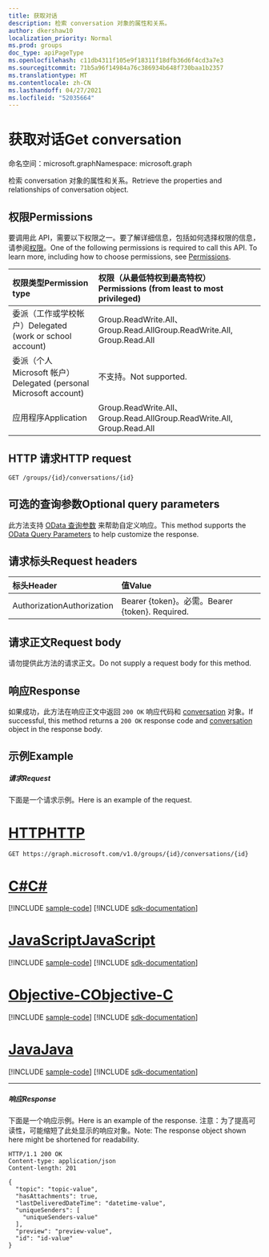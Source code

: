 ```yaml
---
title: 获取对话
description: 检索 conversation 对象的属性和关系。
author: dkershaw10
localization_priority: Normal
ms.prod: groups
doc_type: apiPageType
ms.openlocfilehash: c11db4311f105e9f18311f18dfb36d6f4cd3a7e3
ms.sourcegitcommit: 71b5a96f14984a76c386934b648f730baa1b2357
ms.translationtype: MT
ms.contentlocale: zh-CN
ms.lasthandoff: 04/27/2021
ms.locfileid: "52035664"
---
```

# <a name="get-conversation"></a><span data-ttu-id="716be-103">获取对话</span><span class="sxs-lookup"><span data-stu-id="716be-103">Get conversation</span></span>

<span data-ttu-id="716be-104">命名空间：microsoft.graph</span><span class="sxs-lookup"><span data-stu-id="716be-104">Namespace: microsoft.graph</span></span>

<span data-ttu-id="716be-105">检索 conversation 对象的属性和关系。</span><span class="sxs-lookup"><span data-stu-id="716be-105">Retrieve the properties and relationships of conversation object.</span></span>
## <a name="permissions"></a><span data-ttu-id="716be-106">权限</span><span class="sxs-lookup"><span data-stu-id="716be-106">Permissions</span></span>
<span data-ttu-id="716be-p101">要调用此 API，需要以下权限之一。要了解详细信息，包括如何选择权限的信息，请参阅[权限](/graph/permissions-reference)。</span><span class="sxs-lookup"><span data-stu-id="716be-p101">One of the following permissions is required to call this API. To learn more, including how to choose permissions, see [Permissions](/graph/permissions-reference).</span></span>

|<span data-ttu-id="716be-109">权限类型</span><span class="sxs-lookup"><span data-stu-id="716be-109">Permission type</span></span>      | <span data-ttu-id="716be-110">权限（从最低特权到最高特权）</span><span class="sxs-lookup"><span data-stu-id="716be-110">Permissions (from least to most privileged)</span></span>              |
|:--------------------|:---------------------------------------------------------|
|<span data-ttu-id="716be-111">委派（工作或学校帐户）</span><span class="sxs-lookup"><span data-stu-id="716be-111">Delegated (work or school account)</span></span> | <span data-ttu-id="716be-112">Group.ReadWrite.All、Group.Read.All</span><span class="sxs-lookup"><span data-stu-id="716be-112">Group.ReadWrite.All, Group.Read.All</span></span>    |
|<span data-ttu-id="716be-113">委派（个人 Microsoft 帐户）</span><span class="sxs-lookup"><span data-stu-id="716be-113">Delegated (personal Microsoft account)</span></span> | <span data-ttu-id="716be-114">不支持。</span><span class="sxs-lookup"><span data-stu-id="716be-114">Not supported.</span></span>    |
|<span data-ttu-id="716be-115">应用程序</span><span class="sxs-lookup"><span data-stu-id="716be-115">Application</span></span> | <span data-ttu-id="716be-116">Group.ReadWrite.All、Group.Read.All</span><span class="sxs-lookup"><span data-stu-id="716be-116">Group.ReadWrite.All, Group.Read.All</span></span> |

## <a name="http-request"></a><span data-ttu-id="716be-117">HTTP 请求</span><span class="sxs-lookup"><span data-stu-id="716be-117">HTTP request</span></span>
<!-- { "blockType": "ignored" } -->
```http
GET /groups/{id}/conversations/{id}

```
## <a name="optional-query-parameters"></a><span data-ttu-id="716be-118">可选的查询参数</span><span class="sxs-lookup"><span data-stu-id="716be-118">Optional query parameters</span></span>
<span data-ttu-id="716be-119">此方法支持 [OData 查询参数](/graph/query-parameters) 来帮助自定义响应。</span><span class="sxs-lookup"><span data-stu-id="716be-119">This method supports the [OData Query Parameters](/graph/query-parameters) to help customize the response.</span></span>
## <a name="request-headers"></a><span data-ttu-id="716be-120">请求标头</span><span class="sxs-lookup"><span data-stu-id="716be-120">Request headers</span></span>
| <span data-ttu-id="716be-121">标头</span><span class="sxs-lookup"><span data-stu-id="716be-121">Header</span></span>       | <span data-ttu-id="716be-122">值</span><span class="sxs-lookup"><span data-stu-id="716be-122">Value</span></span> |
|:---------------|:--------|
| <span data-ttu-id="716be-123">Authorization</span><span class="sxs-lookup"><span data-stu-id="716be-123">Authorization</span></span>  | <span data-ttu-id="716be-p102">Bearer {token}。必需。</span><span class="sxs-lookup"><span data-stu-id="716be-p102">Bearer {token}. Required.</span></span>  |

## <a name="request-body"></a><span data-ttu-id="716be-126">请求正文</span><span class="sxs-lookup"><span data-stu-id="716be-126">Request body</span></span>
<span data-ttu-id="716be-127">请勿提供此方法的请求正文。</span><span class="sxs-lookup"><span data-stu-id="716be-127">Do not supply a request body for this method.</span></span>

## <a name="response"></a><span data-ttu-id="716be-128">响应</span><span class="sxs-lookup"><span data-stu-id="716be-128">Response</span></span>

<span data-ttu-id="716be-129">如果成功，此方法在响应正文中返回 `200 OK` 响应代码和 [conversation](../resources/conversation.md) 对象。</span><span class="sxs-lookup"><span data-stu-id="716be-129">If successful, this method returns a `200 OK` response code and [conversation](../resources/conversation.md) object in the response body.</span></span>
## <a name="example"></a><span data-ttu-id="716be-130">示例</span><span class="sxs-lookup"><span data-stu-id="716be-130">Example</span></span>
##### <a name="request"></a><span data-ttu-id="716be-131">请求</span><span class="sxs-lookup"><span data-stu-id="716be-131">Request</span></span>
<span data-ttu-id="716be-132">下面是一个请求示例。</span><span class="sxs-lookup"><span data-stu-id="716be-132">Here is an example of the request.</span></span>

# <a name="http"></a>[<span data-ttu-id="716be-133">HTTP</span><span class="sxs-lookup"><span data-stu-id="716be-133">HTTP</span></span>](#tab/http)
<!-- {
  "blockType": "request",
  "name": "get_conversation"
}-->
```msgraph-interactive
GET https://graph.microsoft.com/v1.0/groups/{id}/conversations/{id}
```
# <a name="c"></a>[<span data-ttu-id="716be-134">C#</span><span class="sxs-lookup"><span data-stu-id="716be-134">C#</span></span>](#tab/csharp)
[!INCLUDE [sample-code](../includes/snippets/csharp/get-conversation-csharp-snippets.md)]
[!INCLUDE [sdk-documentation](../includes/snippets/snippets-sdk-documentation-link.md)]

# <a name="javascript"></a>[<span data-ttu-id="716be-135">JavaScript</span><span class="sxs-lookup"><span data-stu-id="716be-135">JavaScript</span></span>](#tab/javascript)
[!INCLUDE [sample-code](../includes/snippets/javascript/get-conversation-javascript-snippets.md)]
[!INCLUDE [sdk-documentation](../includes/snippets/snippets-sdk-documentation-link.md)]

# <a name="objective-c"></a>[<span data-ttu-id="716be-136">Objective-C</span><span class="sxs-lookup"><span data-stu-id="716be-136">Objective-C</span></span>](#tab/objc)
[!INCLUDE [sample-code](../includes/snippets/objc/get-conversation-objc-snippets.md)]
[!INCLUDE [sdk-documentation](../includes/snippets/snippets-sdk-documentation-link.md)]

# <a name="java"></a>[<span data-ttu-id="716be-137">Java</span><span class="sxs-lookup"><span data-stu-id="716be-137">Java</span></span>](#tab/java)
[!INCLUDE [sample-code](../includes/snippets/java/get-conversation-java-snippets.md)]
[!INCLUDE [sdk-documentation](../includes/snippets/snippets-sdk-documentation-link.md)]

---

##### <a name="response"></a><span data-ttu-id="716be-138">响应</span><span class="sxs-lookup"><span data-stu-id="716be-138">Response</span></span>
<span data-ttu-id="716be-139">下面是一个响应示例。</span><span class="sxs-lookup"><span data-stu-id="716be-139">Here is an example of the response.</span></span> <span data-ttu-id="716be-140">注意：为了提高可读性，可能缩短了此处显示的响应对象。</span><span class="sxs-lookup"><span data-stu-id="716be-140">Note: The response object shown here might be shortened for readability.</span></span>
<!-- {
  "blockType": "response",
  "truncated": true,
  "@odata.type": "microsoft.graph.conversation"
} -->
```http
HTTP/1.1 200 OK
Content-type: application/json
Content-length: 201

{
  "topic": "topic-value",
  "hasAttachments": true,
  "lastDeliveredDateTime": "datetime-value",
  "uniqueSenders": [
    "uniqueSenders-value"
  ],
  "preview": "preview-value",
  "id": "id-value"
}
```

<!-- uuid: 8fcb5dbc-d5aa-4681-8e31-b001d5168d79
2015-10-25 14:57:30 UTC -->
<!-- {
  "type": "#page.annotation",
  "description": "Get conversation",
  "keywords": "",
  "section": "documentation",
  "tocPath": "",
  "suppressions": [
  ]
}-->
